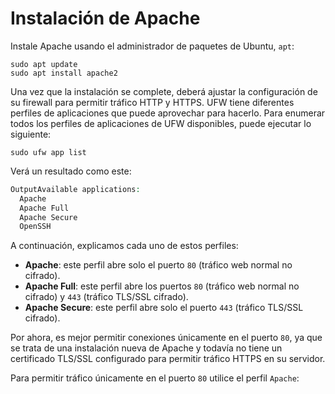 # Instalación de Apache

Instale Apache usando el administrador de paquetes de Ubuntu, `apt`:

```
sudo apt update
sudo apt install apache2
```

Una vez que la instalación se complete, deberá ajustar la configuración de su firewall para permitir tráfico HTTP y HTTPS. UFW tiene diferentes perfiles de aplicaciones que puede aprovechar para hacerlo. Para enumerar todos los perfiles de aplicaciones de UFW disponibles, puede ejecutar lo siguiente:

```context
sudo ufw app list
```

Verá un resultado como este:

```php
OutputAvailable applications:
  Apache
  Apache Full
  Apache Secure
  OpenSSH
```

A continuación, explicamos cada uno de estos perfiles:

* **Apache**: este perfil abre solo el puerto `80` (tráfico web normal no cifrado).
* **Apache Full**: este perfil abre los puertos `80` (tráfico web normal no cifrado) y `443` (tráfico TLS/SSL cifrado).
* **Apache Secure**: este perfil abre solo el puerto `443` (tráfico TLS/SSL cifrado).

Por ahora, es mejor permitir conexiones únicamente en el puerto `80`, ya que se trata de una instalación nueva de Apache y todavía no tiene un certificado TLS/SSL configurado para permitir tráfico HTTPS en su servidor.

Para permitir tráfico únicamente en el puerto `80` utilice el perfil `Apache`:
